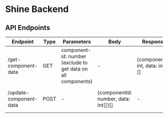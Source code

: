 # Shine Backend

## API Endpoints

| Endpoint | Type | Parameters | Body | Response | Description |
| --- | --- | --- | --- | --- | --- |
| /get-component-data | GET | component-id: number (exclude to get data on all components) | - | {componentId: int, data: int[]}[] | Gets data on one or all components |
| /update-component-data | POST | - | {componentId: number, data: int[]}[] | - | Updates data on one or more components |